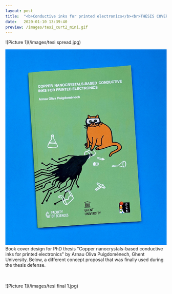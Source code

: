 ```yaml
---
layout: post
title:  "<b>Conductive inks for printed electronics</b><br>THESIS COVER"
date:   2020-01-10 13:39:40
preview: /images/tesi_curt2_mini.gif
---
```


![Picture 1](/images/tesi spread.jpg)

<div class="row">

  <div class="column">

   <img src="/images/tesi_impresa.jpg" alt="drawing" width="1400px">
   </div>

   <div class="column">
  Book cover design for PhD thesis "Copper nanocrystals-based conductive inks for printed electronics" by Arnau Oliva Puigdomènech, Ghent University.
  Below, a different concept proposal that was finally used during the thesis defense.<br><br>




  </div>

 </div><br>

 ![Picture 1](/images/tesi final 1.jpg)
